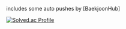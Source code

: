 includes some auto pushes by  [BaekjoonHub]

[![Solved.ac Profile](http://mazassumnida.wtf/api/v2/generate_badge?boj=leejay)](https://solved.ac/leejay/)
